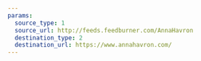 ```yaml
---
params:
  source_type: 1
  source_url: http://feeds.feedburner.com/AnnaHavron
  destination_type: 2
  destination_url: https://www.annahavron.com/
---
```

